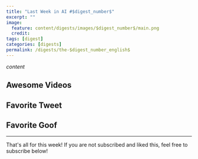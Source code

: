 ```yaml
---
title: "Last Week in AI #$digest_number$"
excerpt: ""
image: 
  feature: content/digests/images/$digest_number$/main.png
  credit:
tags: [digest]
categories: [digests]
permalink: /digests/the-$digest_number_english$
---
```


$content$

## Awesome Videos



## Favorite Tweet



## Favorite Goof



<hr>

That's all for this week! If you are not subscribed and liked this, feel free to subscribe below!

